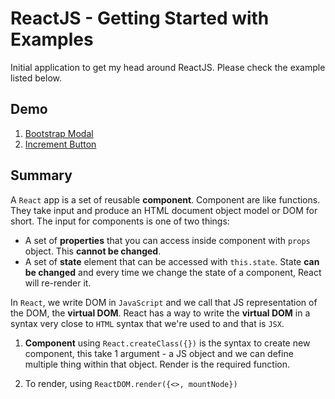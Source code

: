# ReactJS - Getting Started with Examples
Initial application to get my head around ReactJS. Please check the example listed below.

## Demo
1. [Bootstrap Modal](http://codepen.io/trungk18/pen/XjRNBL)
2. [Increment Button](http://codepen.io/trungk18/pen/jrkopg)


## Summary
A `React` app is a set of reusable **component**. Component are like functions. They take input and produce an HTML document object model or DOM for short.
The input for components is one of two things:

- A set of **properties** that you can access inside component with `props` object. This **cannot be changed**.
- A set of **state** element that can be accessed with `this.state`. State **can be changed** and every time we change the state of a component, React will re-render it.
	
In `React`, we write DOM in `JavaScript` and we call that JS representation of the DOM, the **virtual DOM**. React has a way to write the **virtual DOM** in a syntax very close to `HTML` syntax that we're used to and that is `JSX`.

1. **Component** using `React.createClass({})` is the syntax to create new component, this take 1 argument - a JS object and we can define multiple thing within that object. Render is the required function.
	
2. To render, using `ReactDOM.render({<>, mountNode})`
